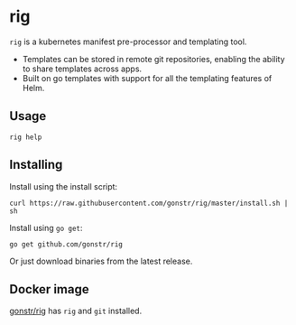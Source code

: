 # rig

`rig` is a kubernetes manifest pre-processor and templating tool.

- Templates can be stored in remote git repositories, enabling the ability
  to share templates across apps.
- Built on go templates with support for all the templating features of Helm.

## Usage

```
rig help
```

## Installing

Install using the install script:

```shell
curl https://raw.githubusercontent.com/gonstr/rig/master/install.sh | sh
```

Install using `go get`:

```shell
go get github.com/gonstr/rig
```

Or just download binaries from the latest release.

## Docker image

[gonstr/rig](https://cloud.docker.com/u/gonstr/repository/docker/gonstr/rig) has `rig` and `git` installed.
